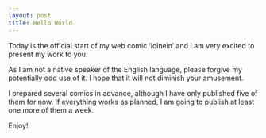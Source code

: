 ```yaml
---
layout: post
title: Hello World
---
```


Today is the official start of my web comic ‘lolnein’ and I am very
excited to present my work to you.

As I am not a native speaker of the English language, please forgive
my potentially odd use of it.
I hope that it will not diminish your amusement.

I prepared several comics in advance, although I have only published
five of them for now.
If everything works as planned, I am going to publish at least one
more of them a week.

Enjoy!
